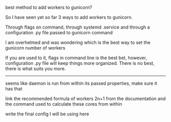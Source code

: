 
best method to add workers to gunicorn?

So I have seen yet so far 3 ways to add workers to gunicorn.

Through flags on command, through systemd .service and through a configuration .py file passed to gunicorn command

I am overhelmed and was wondering which is the best way to set the gunicorn number of workers

If you are used to it, flags in command line is the best bet, however, configuration .py file will keep things more organized.
There is no best, there is what suits you more.



-----



seems like daemon is run from within its passed properties, make sure it has that

link the recommended formula of workers 2n+1 from the documentation and the command used to calculate these cores from within

write the final config I will be using here

